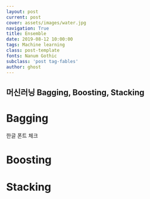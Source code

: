 ```yaml
---
layout: post
current: post
cover: assets/images/water.jpg
navigation: True
title: Ensemble
date: 2019-08-12 10:00:00
tags: Machine learning
class: post-template
fonts: Nanum Gothic
subclass: 'post tag-fables'
author: ghost
---
```

## 머신러닝 Bagging, Boosting, Stacking
# Bagging
한글 폰트 체크

# Boosting

# Stacking
